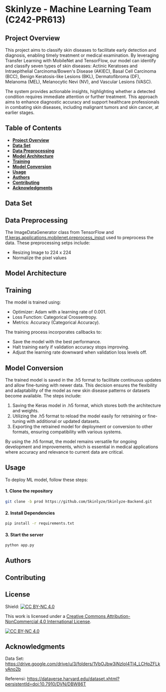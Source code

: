 # Skinlyze - Machine Learning Team (C242-PR613)
## Project Overview
This project aims to classify skin diseases to facilitate early detection and diagnosis, enabling timely treatment or medical examination. By leveraging Transfer Learning with MobileNet and TensorFlow, our model can identify and classify seven types of skin diseases: Actinic Keratoses and Intraepithelial Carcinoma/Bowen's Disease (AKIEC), Basal Cell Carcinoma (BCC), Benign Keratosis-like Lesions (BKL), Dermatofibroma (DF), Melanoma (MEL), Melanocytic Nevi (NV), and Vascular Lesions (VASC).

The system provides actionable insights, highlighting whether a detected condition requires immediate attention or further treatment. This approach aims to enhance diagnostic accuracy and support healthcare professionals in combating skin diseases, including malignant tumors and skin cancer, at earlier stages.

## Table of Contents
- [**Project Overview**](https://github.com/Skinlyze/Skinlyze-ML?tab=readme-ov-file#table-of-contents)
- [**Data Set**](https://github.com/Skinlyze/Skinlyze-ML?tab=readme-ov-file#data-set)
- [**Data Preprocessing**](https://github.com/Skinlyze/Skinlyze-ML?tab=readme-ov-file#data-preprocessing)
- [**Model Architecture**](https://github.com/Skinlyze/Skinlyze-ML?tab=readme-ov-file#model-architecture)
- [**Training**](https://github.com/Skinlyze/Skinlyze-ML?tab=readme-ov-file#training)
- [**Model Conversion**](https://github.com/Skinlyze/Skinlyze-ML?tab=readme-ov-file#model-conversion)
- [**Usage**](https://github.com/Skinlyze/Skinlyze-ML?tab=readme-ov-file#usage)
- [**Authors**](https://github.com/Skinlyze/Skinlyze-ML?tab=readme-ov-file#authors)
- [**Contributing**](https://github.com/Skinlyze/Skinlyze-ML?tab=readme-ov-file#contributing)
- [**Acknowledgments**](https://github.com/Skinlyze/Skinlyze-ML?tab=readme-ov-file#acknowledgments)


## Data Set


## Data Preprocessing
The ImageDataGenerator class from TensorFlow and [tf.keras.applications.mobilenet.preprocess_input](https://www.tensorflow.org/api_docs/python/tf/keras/applications/mobilenet/preprocess_input) used to preprocess the data. These preprocessing setps include:
 - Resizing Image to 224 x 224
 - Normalize the pixel values

## Model Architecture


## Training
The model is trained using:

- Optimizer: Adam with a learning rate of 0.001.
- Loss Function: Categorical Crossentropy.
- Metrics: Accuracy (Categorical Accuracy).

The training process incorporates callbacks to:

- Save the model with the best performance.
- Halt training early if validation accuracy stops improving.
- Adjust the learning rate downward when validation loss levels off.

## Model Conversion
The trained model is saved in the .h5 format to facilitate continuous updates and allow fine-tuning with newer data. This decision ensures the flexibility and adaptability of the model as new skin disease patterns or datasets become available. The steps include:
1. Saving the Keras model in .h5 format, which stores both the architecture and weights.
2. Utilizing the .h5 format to reload the model easily for retraining or fine-tuning with additional or updated datasets.
3. Exporting the retrained model for deployment or conversion to other formats, ensuring compatibility with various systems.

By using the .h5 format, the model remains versatile for ongoing development and improvements, which is essential in medical applications where accuracy and relevance to current data are critical.

## Usage

To deploy ML model, follow these steps:
#### 1. Clone the repository

```bash
git clone -b prod https://github.com/Skinlyze/Skinlyze-Backend.git
```

#### 2. Install Dependencies
```bash
pip install -r requirements.txt
```
#### 3. Start the server
```bash
python app.py
```

## Authors


## Contributing

## License
Shield: [![CC BY-NC 4.0][cc-by-nc-shield]][cc-by-nc]

This work is licensed under a
[Creative Commons Attribution-NonCommercial 4.0 International License][cc-by-nc].

[![CC BY-NC 4.0][cc-by-nc-image]][cc-by-nc]

[cc-by-nc]: https://creativecommons.org/licenses/by-nc/4.0/
[cc-by-nc-image]: https://licensebuttons.net/l/by-nc/4.0/88x31.png
[cc-by-nc-shield]: https://img.shields.io/badge/License-CC%20BY--NC%204.0-lightgrey.svg

## Acknowledgments
Data Set: <https://drive.google.com/drive/u/3/folders/1VbOJbw3iNzIol4Tl4_LCHpZFLkvAno2b>

Referensi: <https://dataverse.harvard.edu/dataset.xhtml?persistentId=doi:10.7910/DVN/DBW86T>
